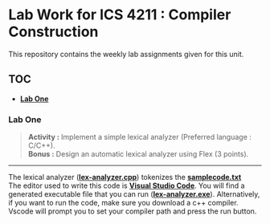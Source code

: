 # Lab Work for ICS 4211 : Compiler Construction
This repository contains the weekly lab assignments given for this unit.

## TOC
- **[Lab One](https://github.com/MotanyaIsaack/096378-cc-projects/tree/master/lab-one)**

### Lab One
> **Activity :** Implement a simple lexical analyzer (Preferred language : C/C++).  
> **Bonus :** Design an automatic lexical analyzer using Flex (3 points).  
***  
The lexical analyzer (**[lex-analyzer.cpp](https://github.com/MotanyaIsaack/096378-cc-projects/blob/master/lab-one/lex-analyzer.cpp)**) tokenizes the **[samplecode.txt]()**  
The editor used to write this code is **[Visual Studio Code](https://code.visualstudio.com/download)**. You will find a generated executable file that you can run (**[lex-analyzer.exe](https://github.com/MotanyaIsaack/096378-cc-projects/blob/master/lab-one/lex-analyzer.exe)**). Alternatively, if you want to run the code, make sure you download a c++ compiler. Vscode will prompt you to set your compiler path and press the run button.  
